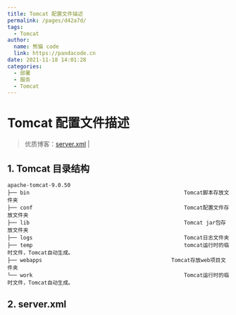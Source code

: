 ```yaml
---
title: Tomcat 配置文件描述
permalink: /pages/d42a7d/
tags: 
  - Tomcat
author: 
  name: 熊猫 code
  link: https://pandacode.cn
date: 2021-11-18 14:01:28
categories: 
  - 部署
  - 服务
  - Tomcat
---
```


# Tomcat 配置文件描述

> 优质博客：[server.xml](https://juejin.cn/post/6996865120852770830) |

## 1. Tomcat 目录结构

```
apache-tomcat-9.0.50		
├── bin													Tomcat脚本存放文件夹
├── conf												Tomcat配置文件存放文件夹
├── lib													Tomcat jar包存放文件夹
├── logs												Tomcat日志文件夹
├── temp												tomcat运行时的临时文件，Tomcat自动生成。
├── webapps											Tomcat存放web项目文件夹
└── work												Tomcat运行时的临时文件，Tomcat自动生成。
```

## 2. server.xml

